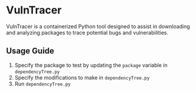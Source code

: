 # VulnTracer

VulnTracer is a containerized Python tool designed to assist in downloading and analyzing packages to trace potential bugs and vulnerabilities. 

## Usage Guide
1. Specify the package to test by updating the `package` variable in `dependencyTree.py`
2. Specify the modifications to make in `dependencyTree.py`
3. Run `dependencyTree.py`
